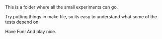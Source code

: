 This is a folder where all the small experiments can go.

Try putting things in make file, so its easy to understand what some of the tests depend on

Have Fun! And play nice.

